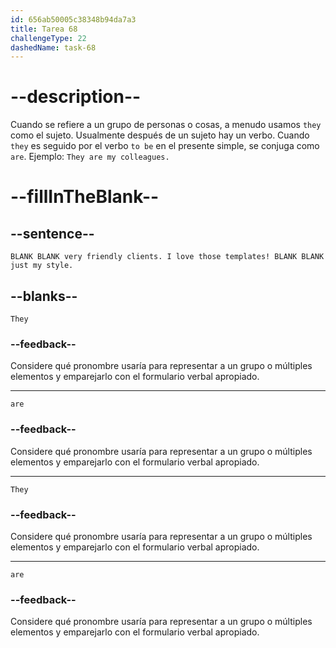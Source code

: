 ```yaml
---
id: 656ab50005c38348b94da7a3
title: Tarea 68
challengeType: 22
dashedName: task-68
---
```


# --description--

Cuando se refiere a un grupo de personas o cosas, a menudo usamos `they` como el sujeto. Usualmente después de un sujeto hay un verbo. Cuando `they` es seguido por el verbo `to be` en el presente simple, se conjuga como `are`. Ejemplo: `They are my colleagues.`

# --fillInTheBlank--

## --sentence--

`BLANK BLANK very friendly clients. I love those templates! BLANK BLANK just my style.`

## --blanks--

`They`

### --feedback--

Considere qué pronombre usaría para representar a un grupo o múltiples elementos y emparejarlo con el formulario verbal apropiado.

---

`are`

### --feedback--

Considere qué pronombre usaría para representar a un grupo o múltiples elementos y emparejarlo con el formulario verbal apropiado.

---

`They`

### --feedback--

Considere qué pronombre usaría para representar a un grupo o múltiples elementos y emparejarlo con el formulario verbal apropiado.

---

`are`

### --feedback--

Considere qué pronombre usaría para representar a un grupo o múltiples elementos y emparejarlo con el formulario verbal apropiado.
